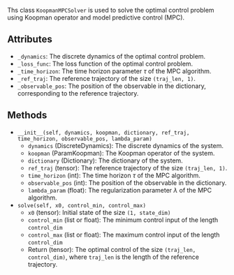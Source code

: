 
Ths class `KoopmanMPCSolver` is used to solve the optimal control problem using Koopman operator and model predictive control (MPC).

## Attributes

- `_dynamics`: The discrete dynamics of the optimal control problem.
- `_loss_func`: The loss function of the optimal control problem.
- `_time_horizon`: The time horizon parameter $\tau$ of the MPC algorithm.
- `_ref_traj`: The reference trajectory of the size `(traj_len, 1)`.
- `_observable_pos`: The position of the observable in the dictionary, corresponding to the reference trajectory.

## Methods

- `__init__(self, dynamics, koopman, dictionary, ref_traj, time_horizon, observable_pos, lambda_param)`
    - `dynamics` (DiscreteDynamics): The discrete dynamics of the system.
    - `koopman` (ParamKoopman): The Koopman operator of the system.
    - `dictionary` (Dictionary): The dictionary of the system.
    - `ref_traj` (tensor): The reference trajectory of the size `(traj_len, 1)`.
    - `time_horizon` (int): The time horizon $\tau$ of the MPC algorithm.
    - `observable_pos` (int): The position of the observable in the dictionary.
    - `lambda_param` (float): The regularization parameter $\lambda$ of the MPC algorithm.
- `solve(self, x0, control_min, control_max)`
    - `x0` (tensor): Initial state of the size `(1, state_dim)`
    - `control_min` (list or float): The minimum control input of the length `control_dim`
    - `control_max` (list or float): The maximum control input of the length `control_dim`
    - Return (tensor): The optimal control of the size `(traj_len, control_dim)`, where `traj_len` is the length of the reference trajectory.

